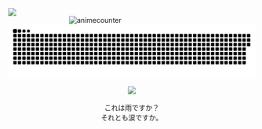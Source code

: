 <img align="left" width="380" src="https://github-readme-stats.vercel.app/api?username=ShinoKana&show_icons=true&theme=monokai&align=center&count_private=true" />
<img align="right" width="380" src="https://count.getloli.com/get/@ShinoKana?theme=asoul" alt="animecounter" />
<img align="center" src="https://github.com/ShinoKana/ShinoKana/blob/main/github-contribution-grid-snake.svg" width="1000" />
<p align="center">
  <img src="https://i.imgur.com/kacFnHV.gif" width="300" align="center" />
  <br/><br/>
  これは雨ですか？<br>
  それとも涙ですか。
</p>
